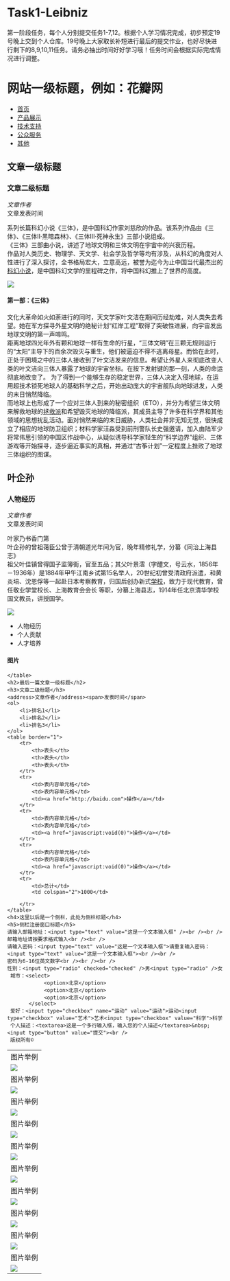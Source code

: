 # Task1-Leibniz
第一阶段任务，每个人分别提交任务1-7,12。根据个人学习情况完成，初步预定19号晚上交到个人仓库。19号晚上大家取长补短进行最后的提交作业，也好尽快进行剩下的8,9,10,11任务。请务必抽出时间好好学习哦！任务时间会根据实际完成情况进行调整。
<!DOCTYPE html>
<html>
<head>
	<title>task1</title>
	<meta charset="UTF-8">
</head>
<body>
	<h1>网站一级标题，例如：花瓣网</h1>
	<ul>
		<li><a href="#">首页</a></li>
		<li><a href="#">产品展示</a></li>
		<li><a href="#">技术支持</a></li>
		<li><a href="#">公众服务</a></li>
		<li><a href="#">其他</a></li>
	</ul>
	<h2>文章一级标题</h2>
	<h3>文章二级标题</h3>
	<address>文章作者</address><span>文章发表时间</span>
	<p>
		系列长篇科幻小说《三体》，是中国科幻作家刘慈欣的作品。该系列作品由《三体》、《三体Ⅱ·黑暗森林》、《三体Ⅲ·死神永生》三部小说组成。<br />
		《三体》三部曲小说，讲述了地球文明和三体文明在宇宙中的兴衰历程。<br />作品对人类历史、物理学、天文学、社会学及哲学等均有涉及，从科幻的角度对人性进行了深入探讨，全书格局宏大，立意高远，被誉为迄今为止中国当代最杰出的<a href="http://ife.baidu.com">科幻小说</a>，是中国科幻文学的里程碑之作，将中国科幻推上了世界的高度。
	</p>
	<img src="images/santi.jpg">
	<p>
		<h4>第一部：《三体》</h4>
文化大革命如火如荼进行的同时，天文学家叶文洁在期间历经劫难，对人类失去希望。她在军方探寻外星文明的绝秘计划“红岸工程”取得了突破性进展，向宇宙发出地球文明的第一声啼鸣。<br />
距离地球四光年外有颗和地球一样有生命的行星，“三体文明”在三颗无规则运行的“太阳”主导下的百余次毁灭与重生，他们被逼迫不得不逃离母星。而恰在此时，正处于困境之中的三体人接收到了叶文洁发来的信息。希望让外星人来彻底改变人类的叶文洁向三体人暴露了地球的宇宙坐标。在按下发射键的那一刻，人类的命运彻底地改变了。
为了得到一个能够生存的稳定世界，三体人决定入侵地球，在运用超技术锁死地球人的基础科学之后，开始出动庞大的宇宙舰队向地球进发，人类的末日悄然降临。<br /> 
而地球上也形成了一个应对三体人到来的秘密组织（ETO），并分为希望三体文明来解救地球的<a href="http://ife.baidu.com" target="blank">拯救派</a>和希望毁灭地球的降临派，其成员主导了许多在科学界和其他领域的思想扰乱活动。面对悄然来临的末日威胁，人类社会并非无知无觉，很快成立了相应的地球防卫组织；材料学家汪淼受到前刑警队长史强邀请，加入由陆军少将常伟思引领的中国区作战中心，从疑似诱导科学家轻生的“科学边界”组织、三体游戏等开始探寻，逐步逼近事实的真相，并通过“古筝计划”一定程度上挫败了地球三体组织的图谋。 
	</p>
	<h2>叶企孙</h2>
	<h3>人物经历</h3>
	<address>文章作者</address><span>文章发表时间</span>
	<p>
		叶家乃书香门第<br />叶企孙的曾祖蔼臣公曾于清朝道光年间为官，晚年精修礼学，分纂《同治上海县志》<br />祖父叶佳镇曾得国子监簿街，官至五品；其父叶景澐（字醴文，号云水，1856年－1936年）是1884年甲午江南乡试第15名举人，20世纪初曾受清政府派遣，和黄炎培、沈恩俘等一起赴日本考察教育，归国后创办新式<a href="http://ife.baidu.com">学校</a>，致力于现代教育，曾任敬业学堂校长、上海教育会会长  等职，分纂上海县志，1914年任北京清华学校国文教员，讲授国学。
	</p>
	<img src="images/sir.jpg">
	<ul>
		<li>人物经历</li>
		<li>个人贡献</li>
		<li>人才培养</li>
	</ul>
	<h4>图片</h4>
	<table>
		<tr>
		<td>图片举例</td>
		</tr>
		<td>
		<img src="images/santi.jpg">
		</td>
		<tr>
		<td>图片举例</td>
		</tr>
		<td>
		<img src="images/santi.jpg">
		</td>
		<tr>
		<td>图片举例</td>
		</tr>
		<td>
		<img src="images/santi.jpg">
		</td>
		<tr>
		<td>图片举例</td>
		</tr>
		<td>
		<img src="images/santi.jpg">
		</td>
		<tr>
		<td>图片举例</td>
		</tr>
		<td>
		<img src="images/santi.jpg">
		</td>
		<tr>
		<td>图片举例</td>
		</tr>
		<td>
		<img src="images/santi.jpg">
		</td>
		<tr>
		<td>图片举例</td>
		</tr>
		<td>
		<img src="images/santi.jpg">
		</td>
		<tr>
		<td>图片举例</td>
		</tr>
		<td>
		<img src="images/santi.jpg">
		</td>
		<tr>
		<td>图片举例</td>
		</tr>
		<td>
		<img src="images/santi.jpg">
		</td>
		<tr>
		<td>图片举例</td>
		</tr>
		<td>
		<img src="images/santi.jpg">
		</td>
	
	</table>
	<h2>最后一篇文章一级标题</h2>
	<h3>文章二级标题</h3>
	<address>文章作者</address><span>发表时间</span>
	<ol>
		<li>排名1</li>
		<li>排名2</li>
		<li>排名3</li>
	</ol>
	<table border="1">
		<tr>
			<th>表头</th>
			<th>表头</th>
			<th>表头</th>
		</tr>
		<tr>
			<td>表内容单元格</td>
			<td>表内容单元格</td>
			<td><a href="http://baidu.com">操作</a></td>
		</tr>
		<tr>
			<td>表内容单元格</td>
			<td>表内容单元格</td>
			<td><a href="javascript:void(0)">操作</a></td>
		</tr>
		<tr>
			<td>表内容单元格</td>
			<td>表内容单元格</td>
			<td><a href="javascript:void(0)">操作</a></td>
		</tr>
		<tr>
			<td>总计</td>
			<td colspan="2">1000</td>
			
		</tr>
	</table>
	<h4>这里以后是一个侧栏，此处为侧栏标题</h4>
	<h5>侧栏注册窗口标题</h5>
	请输入邮箱地址：<input type="text" value="这是一个文本输入框" /><br /><br />
	邮箱地址请按要求格式输入<br /><br />
	请输入密码：<input type="text" value="这是一个文本输入框">请重复输入密码：<input type="text" value="这是一个文本输入框"><br /><br />
	密码为6-16位英文数字<br /><br /><br />
	性别：<input type="radio" checked="checked" />男<input type="radio" />女
	 城市：<select>
	 			<option>北京</option>
	 			<option>北京</option>
	 			<option>北京</option>
	 	   </select>
	 爱好：<input type="checkbox" name="运动" value="运动">运动<input type="checkbox" value="艺术">艺术<input type="checkbox" value="科学">科学
	 个人描述：<textarea>这是一个多行输入框，输入您的个人描述</textarea>&nbsp;<input type="button" value="提交"><br />
	 版权所有©

</body>
</html>
